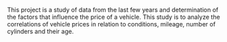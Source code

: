 This project is a study of data from the last few years and determination of the factors that influence the price of a vehicle.
This study is to analyze the correlations of vehicle prices in relation to conditions, mileage, number of cylinders and their age.
